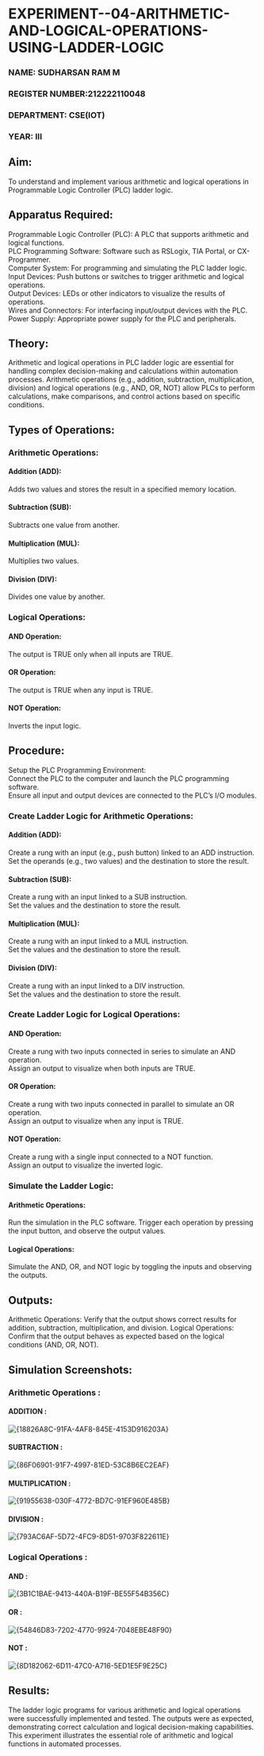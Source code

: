 # EXPERIMENT--04-ARITHMETIC-AND-LOGICAL-OPERATIONS-USING-LADDER-LOGIC

###  NAME: SUDHARSAN RAM M
### REGISTER NUMBER:212222110048
### DEPARTMENT: CSE(IOT)
### YEAR: III

## Aim:
To understand and implement various arithmetic and logical operations in Programmable Logic Controller (PLC) ladder logic.

## Apparatus Required:
Programmable Logic Controller (PLC): A PLC that supports arithmetic and logical functions.</BR>
PLC Programming Software: Software such as RSLogix, TIA Portal, or CX-Programmer.</BR>
Computer System: For programming and simulating the PLC ladder logic.</BR>
Input Devices: Push buttons or switches to trigger arithmetic and logical operations.</BR>
Output Devices: LEDs or other indicators to visualize the results of operations.</BR>
Wires and Connectors: For interfacing input/output devices with the PLC.</BR>
Power Supply: Appropriate power supply for the PLC and peripherals.</BR>

## Theory:
Arithmetic and logical operations in PLC ladder logic are essential for handling complex decision-making and calculations within automation processes. Arithmetic operations (e.g., addition, subtraction, multiplication, division) and logical operations (e.g., AND, OR, NOT) allow PLCs to perform calculations, make comparisons, and control actions based on specific conditions.

## Types of Operations:

### Arithmetic Operations:

#### Addition (ADD): 
Adds two values and stores the result in a specified memory location.</BR>

#### Subtraction (SUB): 
Subtracts one value from another.</BR>

#### Multiplication (MUL): 
Multiplies two values.</BR>

#### Division (DIV): 
Divides one value by another.</BR>

### Logical Operations:

#### AND Operation: 
The output is TRUE only when all inputs are TRUE.</BR>

#### OR Operation:
The output is TRUE when any input is TRUE.</BR>

#### NOT Operation: 
Inverts the input logic.</BR>

## Procedure:

Setup the PLC Programming Environment:</BR>
Connect the PLC to the computer and launch the PLC programming software.</BR>
Ensure all input and output devices are connected to the PLC’s I/O modules.</BR>

### Create Ladder Logic for Arithmetic Operations:</BR>

#### Addition (ADD):
Create a rung with an input (e.g., push button) linked to an ADD instruction.</BR>
Set the operands (e.g., two values) and the destination to store the result.</BR>

#### Subtraction (SUB):
Create a rung with an input linked to a SUB instruction.</BR>
Set the values and the destination to store the result.</BR>

#### Multiplication (MUL):
Create a rung with an input linked to a MUL instruction.</BR>
Set the values and the destination to store the result.</BR>

#### Division (DIV):
Create a rung with an input linked to a DIV instruction.</BR>
Set the values and the destination to store the result.</BR>

### Create Ladder Logic for Logical Operations:

#### AND Operation:
Create a rung with two inputs connected in series to simulate an AND operation.</BR>
Assign an output to visualize when both inputs are TRUE.</BR>

#### OR Operation:
Create a rung with two inputs connected in parallel to simulate an OR operation.</BR>
Assign an output to visualize when any input is TRUE.</BR>

#### NOT Operation:
Create a rung with a single input connected to a NOT function.</BR>
Assign an output to visualize the inverted logic.</BR>

### Simulate the Ladder Logic:

#### Arithmetic Operations:
Run the simulation in the PLC software. Trigger each operation by pressing the input button, and observe the output values.

#### Logical Operations:
Simulate the AND, OR, and NOT logic by toggling the inputs and observing the outputs.

## Outputs:
Arithmetic Operations: Verify that the output shows correct results for addition, subtraction, multiplication, and division.
Logical Operations: Confirm that the output behaves as expected based on the logical conditions (AND, OR, NOT).

##  Simulation Screenshots:

### Arithmetic Operations :

#### ADDITION :
![{18826A8C-91FA-4AF8-845E-4153D916203A}](https://github.com/user-attachments/assets/da35fb80-2f40-49d0-9031-c22d96bae41e)

#### SUBTRACTION :
![{86F06901-91F7-4997-81ED-53C8B6EC2EAF}](https://github.com/user-attachments/assets/89d76c35-45f3-4671-8bc8-e5bd281dadaf)

#### MULTIPLICATION :
![{91955638-030F-4772-BD7C-91EF960E485B}](https://github.com/user-attachments/assets/ef05d5f1-ed02-43f3-b70a-bb62a24dcdea)

#### DIVISION :
![{793AC6AF-5D72-4FC9-8D51-9703F822611E}](https://github.com/user-attachments/assets/6c2c0508-7bed-411a-ab39-c992d9f42655)

### Logical Operations :

#### AND :
![{3B1C1BAE-9413-440A-B19F-BE55F54B356C}](https://github.com/user-attachments/assets/d843a216-72fc-4ab9-a6fb-d535785c5128)

#### OR :
![{54846D83-7202-4770-9924-7048EBE48F90}](https://github.com/user-attachments/assets/65c527a3-5c13-4dec-bde5-7d43be7c1ae3)

#### NOT :
![{8D182062-6D11-47C0-A716-5ED1E5F9E25C}](https://github.com/user-attachments/assets/297d3684-3f5c-4e4e-83d5-430e1bd13e2d)

## Results:
The ladder logic programs for various arithmetic and logical operations were successfully implemented and tested. The outputs were as expected, demonstrating correct calculation and logical decision-making capabilities. This experiment illustrates the essential role of arithmetic and logical functions in automated processes.

